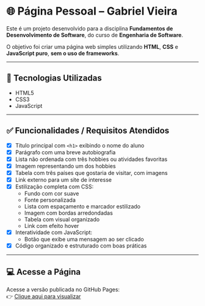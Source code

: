 # 🌐 Página Pessoal – Gabriel Vieira

Este é um projeto desenvolvido para a disciplina **Fundamentos de Desenvolvimento de Software**, do curso de **Engenharia de Software**.

O objetivo foi criar uma página web simples utilizando **HTML**, **CSS** e **JavaScript puro**, **sem o uso de frameworks**.

---

## 🔧 Tecnologias Utilizadas

- HTML5  
- CSS3  
- JavaScript

---

## ✅ Funcionalidades / Requisitos Atendidos

- [x] Título principal com `<h1>` exibindo o nome do aluno
- [x] Parágrafo com uma breve autobiografia
- [x] Lista não ordenada com três hobbies ou atividades favoritas
- [x] Imagem representando um dos hobbies
- [x] Tabela com três países que gostaria de visitar, com imagens
- [x] Link externo para um site de interesse
- [x] Estilização completa com CSS:
  - Fundo com cor suave
  - Fonte personalizada
  - Lista com espaçamento e marcador estilizado
  - Imagem com bordas arredondadas
  - Tabela com visual organizado
  - Link com efeito hover
- [x] Interatividade com JavaScript:
  - Botão que exibe uma mensagem ao ser clicado
- [x] Código organizado e estruturado com boas práticas

---

## 💻 Acesse a Página

Acesse a versão publicada no GitHub Pages:  
👉 [Clique aqui para visualizar](https://gabrielvieira-dev.github.io/trabalho-uninter/)


